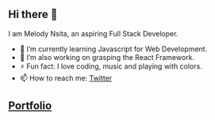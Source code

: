 ## Hi there 👋

I am Melody Nsita, an aspiring Full Stack Developer.

- 🌱 I’m currently learning Javascript for Web Development.
- 🔭 I’m also working on grasping the React Framework.
- ⚡ Fun fact: I love coding, music and playing with colors.
- 📫 How to reach me: [Twitter](https://twitter.com/melonoian)

## [Portfolio](https://melodiean.github.io/Melodiean/)

